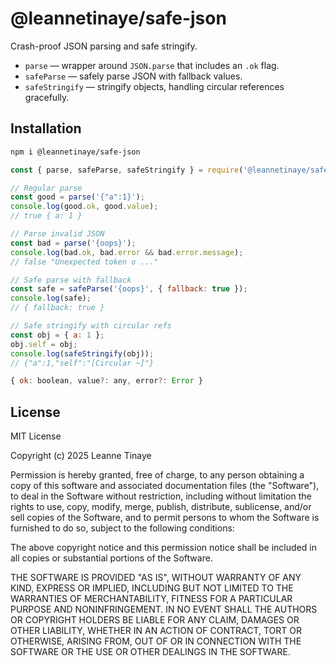 # @leannetinaye/safe-json

Crash-proof JSON parsing and safe stringify.

- `parse` — wrapper around `JSON.parse` that includes an `.ok` flag.
- `safeParse` — safely parse JSON with fallback values.
- `safeStringify` — stringify objects, handling circular references gracefully.

## Installation

```bash
npm i @leannetinaye/safe-json
```

```js
const { parse, safeParse, safeStringify } = require('@leannetinaye/safe-json');

// Regular parse
const good = parse('{"a":1}');
console.log(good.ok, good.value); 
// true { a: 1 }

// Parse invalid JSON
const bad = parse('{oops}');
console.log(bad.ok, bad.error && bad.error.message); 
// false "Unexpected token o ..."

// Safe parse with fallback
const safe = safeParse('{oops}', { fallback: true });
console.log(safe); 
// { fallback: true }

// Safe stringify with circular refs
const obj = { a: 1 };
obj.self = obj;
console.log(safeStringify(obj));
// {"a":1,"self":"[Circular ~]"}
```

```js
{ ok: boolean, value?: any, error?: Error }
```

## License

MIT License

Copyright (c) 2025 Leanne Tinaye

Permission is hereby granted, free of charge, to any person obtaining a copy
of this software and associated documentation files (the "Software"), to deal
in the Software without restriction, including without limitation the rights
to use, copy, modify, merge, publish, distribute, sublicense, and/or sell
copies of the Software, and to permit persons to whom the Software is
furnished to do so, subject to the following conditions:

The above copyright notice and this permission notice shall be included in
all copies or substantial portions of the Software.

THE SOFTWARE IS PROVIDED "AS IS", WITHOUT WARRANTY OF ANY KIND, EXPRESS OR
IMPLIED, INCLUDING BUT NOT LIMITED TO THE WARRANTIES OF MERCHANTABILITY,
FITNESS FOR A PARTICULAR PURPOSE AND NONINFRINGEMENT. IN NO EVENT SHALL THE
AUTHORS OR COPYRIGHT HOLDERS BE LIABLE FOR ANY CLAIM, DAMAGES OR OTHER
LIABILITY, WHETHER IN AN ACTION OF CONTRACT, TORT OR OTHERWISE, ARISING FROM,
OUT OF OR IN CONNECTION WITH THE SOFTWARE OR THE USE OR OTHER DEALINGS IN
THE SOFTWARE.
